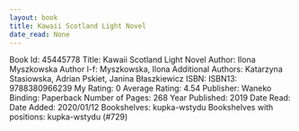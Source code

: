 ```yaml
---
layout: book
title: Kawaii Scotland Light Novel
date_read: None
---
```


Book Id: 45445778
Title: Kawaii Scotland Light Novel
Author: Ilona Myszkowska
Author l-f: Myszkowska, Ilona
Additional Authors: Katarzyna Stasiowska, Adrian Pskiet, Janina Błaszkiewicz
ISBN: 
ISBN13: 9788380966239
My Rating: 0
Average Rating: 4.54
Publisher: Waneko
Binding: Paperback
Number of Pages: 268
Year Published: 2019
Date Read: 
Date Added: 2020/01/12
Bookshelves: kupka-wstydu
Bookshelves with positions: kupka-wstydu (#729)

